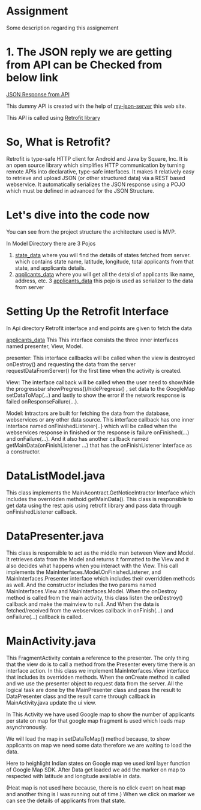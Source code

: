 # Assignment

Some description regarding this assignement 

# 1. The JSON reply we are getting from API can be Checked from below link
[JSON Response from API](https://my-json-server.typicode.com/prashsb/data/db)

This dummy API is created with the help of  [my-json-server](https://my-json-server.typicode.com/prashsb/data/db) this web site.

This API is called using [Retrofit library](https://square.github.io/retrofit/)

# So, What is Retrofit?
Retrofit is type-safe HTTP client for Android and Java by Square, Inc. It is an open source library which simplifies HTTP communication by turning remote APIs into declarative, type-safe interfaces. It makes it relatively easy to retrieve and upload JSON (or other structured data) via a REST based webservice. It automatically serializes the JSON response using a POJO which must be defined in advanced for the JSON Structure.

# Let's dive into the code now

You can see from the project structure the architecture used is MVP.

In Model Directory there are 3 Pojos 
1. [state_data](https://github.com/prashsb/Assignment/blob/master/app/src/main/java/com/winjit/assignement/model/state_data.java) where you will find the details of states fetched from server.
which contains state name, latitude, longitude, total applicants from that state, and applicants details.
2. [applicants_data](https://github.com/prashsb/Assignment/blob/master/app/src/main/java/com/winjit/assignement/model/applicants_data.java) where you will get all the detaisl of applicants like name, address, etc.
3 [applicants_data](https://github.com/prashsb/Assignment/blob/master/app/src/main/java/com/winjit/assignement/model/Rest_model.java) this pojo is used as serializer to the data from server


# Setting Up the Retrofit Interface
In Api directory Retrofit interface and end points are given to fetch the data

[applicants_data](https://github.com/prashsb/Assignment/blob/master/app/src/main/java/com/winjit/assignement/MainInterfaces.java) This This interface consists the three inner interfaces named presenter, View, Model.

presenter: This interface callbacks will be called when the view is destroyed onDestroy() and requesting the data from the server requestDataFromServer() for the first time when the activity is created.

View: The interface callback will be called when the user need to show/hide the progressbar showPregress()/hidePregress() , set data to the GoogleMap setDataToMap(…) and lastly to show the error if the network response is failed onResponseFailure(…).

Model: Intractors are built for fetching the data from the database, webservices or any other data source. This interface callback has one inner interface named onFinishedListener{..} which will be called when the webservices response in finished or the response is failure onFinished(…) and onFailure(…). And it also has another callback named getMainData(onFinishListener …) that has the onFinishListener interface as a constructor.

# DataListModel.java
This class implements the MainAcontract.GetNoticeIntractor Interface which includes the overridden methoid getMainData(). This class is responsible to get data using the rest apis using retrofit library and pass data through onFinishedListener callback.

# DataPresenter.java
This class is responsible to act as the middle man between View and Model. It retrieves data from the Model and returns it formatted to the View and it also decides what happens when you interact with the View.
This call implements the MainInterfaces.Model.OnFinishedListener, and MainInterfaces.Presenter interface which includes their overridden methods as well. And the constructor includes the two params named MainInterfaces.View and MainInterfaces.Model.
When the onDestroy method is called from the main activity, this class listen the onDestroy() callback and make the mainview to null. And When the data is fetched/received from the webservices callback in  onFinish(…) and onFailure(…) callback is called.

# MainActivity.java
This FragmentActivity contain a reference to the presenter. The only thing that the view do is to call a method from the Presenter every time there is an interface action.
In this class we implement MainInterfaces.View interface that includes its overridden methods. When the onCreate method is called and we use the presenter object to request data from the server. All the logical task are done by the MainPresenter class and pass the result to DataPresenter class and the result came through callback in MainActivity.java update the ui view.

In This Activity we have used Google map to show the number of applicants per state on map for that google map fragment is used which loads map asynchronously.

We will load the map in setDataToMap() method because, to show applicants on map we need some data therefore we are waiting to load the data.

Here to heighlight Indian states on Google map we used kml layer function of Google Map SDK. After Data get loaded we add the marker on map to respected with latitude and longitude available in data.

(Heat map is not used here because, there is no click event on heat map and another thing is I was running out of time.) When we click on marker we can see the details of applicants from that state.

